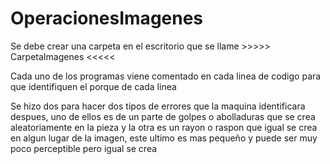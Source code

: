 # OperacionesImagenes

Se debe crear una carpeta en el escritorio que se llame >>>>> CarpetaImagenes <<<<<

Cada uno de los programas viene comentado en cada linea de codigo para que identifiquen el porque de cada linea

Se hizo dos para hacer dos tipos de errores que la maquina identificara despues, uno de ellos es de un parte de golpes o abolladuras
que se crea aleatoriamente en la pieza y la otra es un rayon o raspon que igual se crea en algun lugar de la imagen, este ultimo es mas
pequeño y puede ser muy poco perceptible pero igual se crea
